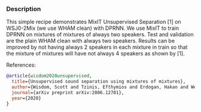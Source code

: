 ### Description
This simple recipe demonstrates MixIT Unsupervised Separation [1]
on WSJ0-2Mix (we use WHAM clean) with DPRNN.
We use MixIT to train DPRNN on mixtures of mixtures of always two speakers.
Test and validation are the plain WHAM clean with always two speakers.
Results can be improved by not having always 2 speakers in each mixture in
train so that the mixture of mixtures will have not always 4 speakers as shown by [1].



References:

```BibTeX
@article{wisdom2020unsupervised,
  title={Unsupervised sound separation using mixtures of mixtures},
  author={Wisdom, Scott and Tzinis, Efthymios and Erdogan, Hakan and Weiss, Ron J and Wilson, Kevin and Hershey, John R},
  journal={arXiv preprint arXiv:2006.12701},
  year={2020}
}
